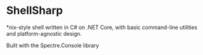 # ShellSharp

*nix-style shell written in C# on .NET Core, with basic command-line utilities and platform-agnostic design.

Built with the Spectre.Console library
